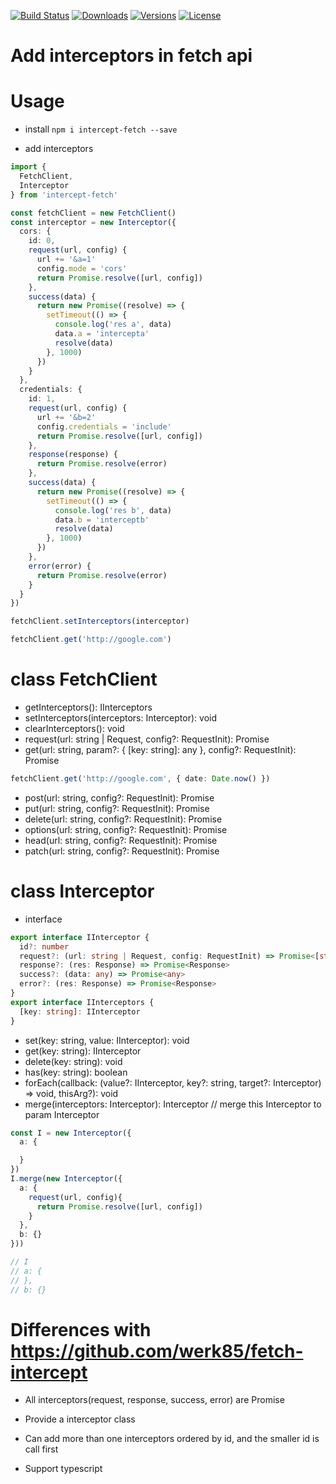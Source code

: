[![Build Status](https://img.shields.io/travis/doxiaodong/intercept-fetch.svg?style=flat-square)](https://travis-ci.org/doxiaodong/intercept-fetch)
[![Downloads](https://img.shields.io/npm/dt/intercept-fetch.svg?style=flat-square)](https://www.npmjs.com/package/intercept-fetch)
[![Versions](https://img.shields.io/npm/v/intercept-fetch.svg?style=flat-square)]()
[![License](https://img.shields.io/npm/l/intercept-fetch.svg?style=flat-square)]()

# Add interceptors in fetch api

# Usage

* install `npm i intercept-fetch --save`

* add interceptors
```typescript
import {
  FetchClient,
  Interceptor
} from 'intercept-fetch'

const fetchClient = new FetchClient()
const interceptor = new Interceptor({
  cors: {
    id: 0,
    request(url, config) {
      url += '&a=1'
      config.mode = 'cors'
      return Promise.resolve([url, config])
    },
    success(data) {
      return new Promise((resolve) => {
        setTimeout(() => {
          console.log('res a', data)
          data.a = 'intercepta'
          resolve(data)
        }, 1000)
      })
    }
  },
  credentials: {
    id: 1,
    request(url, config) {
      url += '&b=2'
      config.credentials = 'include'
      return Promise.resolve([url, config])
    },
    response(response) {
      return Promise.resolve(error)
    },
    success(data) {
      return new Promise((resolve) => {
        setTimeout(() => {
          console.log('res b', data)
          data.b = 'interceptb'
          resolve(data)
        }, 1000)
      })
    },
    error(error) {
      return Promise.resolve(error)
    }
  }
})

fetchClient.setInterceptors(interceptor)

fetchClient.get('http://google.com')

```

# class FetchClient

* getInterceptors(): IInterceptors
* setInterceptors(interceptors: Interceptor): void
* clearInterceptors(): void
* request(url: string | Request, config?: RequestInit): Promise<any>
* get(url: string, param?: { [key: string]: any }, config?: RequestInit): Promise<any>
```typescript
fetchClient.get('http://google.com', { date: Date.now() })
```
* post(url: string, config?: RequestInit): Promise<any>
* put(url: string, config?: RequestInit): Promise<any>
* delete(url: string, config?: RequestInit): Promise<any>
* options(url: string, config?: RequestInit): Promise<any>
* head(url: string, config?: RequestInit): Promise<any>
* patch(url: string, config?: RequestInit): Promise<any>

# class Interceptor

* interface
```typescript
export interface IInterceptor {
  id?: number
  request?: (url: string | Request, config: RequestInit) => Promise<[string | Request, RequestInit]>
  response?: (res: Response) => Promise<Response>
  success?: (data: any) => Promise<any>
  error?: (res: Response) => Promise<Response>
}
export interface IInterceptors {
  [key: string]: IInterceptor
}
```

* set(key: string, value: IInterceptor): void
* get(key: string): IInterceptor
* delete(key: string): void
* has(key: string): boolean
* forEach(callback: (value?: IInterceptor, key?: string, target?: Interceptor) => void, thisArg?): void
* merge(interceptors: Interceptor): Interceptor // merge this Interceptor to param Interceptor
```typescript
const I = new Interceptor({
  a: {

  }
})
I.merge(new Interceptor({
  a: {
    request(url, config){
      return Promise.resolve([url, config])
    }
  }, 
  b: {}
}))

// I
// a: {
// }, 
// b: {}
```

# Differences with https://github.com/werk85/fetch-intercept

* All interceptors(request, response, success, error) are Promise

* Provide a interceptor class

* Can add more than one interceptors ordered by id, and the smaller id is call first

* Support typescript

